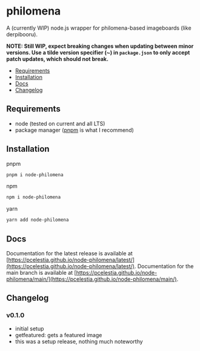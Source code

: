 # philomena <!-- omit in toc -->

A (currently WIP) node.js wrapper for philomena-based imageboards (like derpibooru).

**NOTE: Still WIP, expect breaking changes when updating between minor versions. Use a tilde version specifier (~) in `package.json` to only accept patch updates, which should not break.**

- [Requirements](#requirements)
- [Installation](#installation)
- [Docs](#docs)
- [Changelog](#changelog)

## Requirements

- node (tested on current and all LTS)
- package manager ([pnpm](https://pnpm.js.org/) is what I recommend)

## Installation

pnpm

```sh
pnpm i node-philomena
```

npm

```sh
npm i node-philomena
```

yarn

```sh
yarn add node-philomena
```

## Docs

Documentation for the latest release is available at [https://pcelestia.github.io/node-philomena/latest/](https://pcelestia.github.io/node-philomena/latest/). Documentation for the main branch is available at [https://pcelestia.github.io/node-philomena/main/](https://pcelestia.github.io/node-philomena/main/).

## Changelog

### v0.1.0 <!-- omit in toc -->

- initial setup
- getfeatured: gets a featured image
- this was a setup release, nothing much noteworthy
